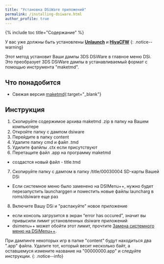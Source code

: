 ```yaml
---
title: "Установка DSiWare приложений"
permalink: /installing-dsiware.html
author_profile: true
---
```


{% include toc title="Содержание" %}

У вас уже должны быть установлены [**Unlaunch**](get-started) и [**HiyaCFW**](installing-HiyaCFW)
{: .notice--warning}

Этот метод установит Ваши дампы 3DS DSiWare в главное меню DSi. Это преобразует 3DS DSiWare дампы в устанавливаемый формат с помощью инструмента "maketmd".


## Что понадобится
- Свежая версия [maketmd](https://github.com/Tuxality/maketmd/releases){:target="_blank"}

## Инструкция
1. Скопируйте содержимое архива maketmd .zip в папку на Вашем компьютере
2. Откройте папку с дампом dsiware
3. Перейдите в папку content
4. Удалите папку cmd и файл .tmd
5. Удилите фапйлы .ctx если присутствуют
6. Перетащите файл .app на программу maketmd
- создастся новый файл - title.tmd
7. Скопируйте папку с дампом в папку /title/00030004 SD-карты Вашей DSi
- Если системное меню было заменено на DSIMenu++, нужно будет перезапустить launcharggen и поместить новые файлы launcharg в roms/dsiware еще раз
8. Включите Вашу DSi и "распакуйте" новое приложение
- если консоль загрузится в экран “error has occured”, значит вы привысили лимит установленных dsiware приложений
- dsimenu++ может обойти этот лимит, прочтите [Замена системного меню на DSiMenu++](replacing-system-menu).

При дампинге некоторых игр в папке "content" будут находиться два ".app" файла. Удалите тот, который весит несколько байт, а оставшемуся измените название на "00000000.app" и следуйте инструкции. 
{: .notice--info}















































